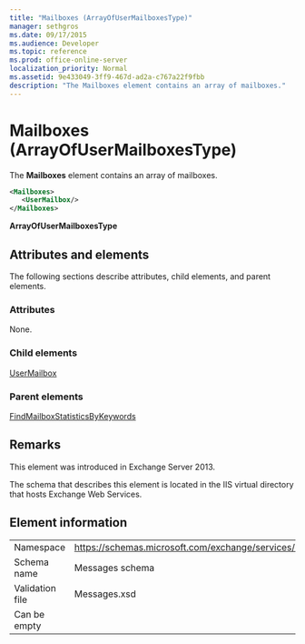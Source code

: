 ```yaml
---
title: "Mailboxes (ArrayOfUserMailboxesType)"
manager: sethgros
ms.date: 09/17/2015
ms.audience: Developer
ms.topic: reference
ms.prod: office-online-server
localization_priority: Normal
ms.assetid: 9e433049-3ff9-467d-ad2a-c767a22f9fbb
description: "The Mailboxes element contains an array of mailboxes."
---
```


# Mailboxes (ArrayOfUserMailboxesType)

The **Mailboxes** element contains an array of mailboxes. 
  
```XML
<Mailboxes>
   <UserMailbox/>
</Mailboxes>
```

**ArrayOfUserMailboxesType**

## Attributes and elements

The following sections describe attributes, child elements, and parent elements.
  
### Attributes

None.
  
### Child elements

[UserMailbox](usermailbox.md)
  
### Parent elements

[FindMailboxStatisticsByKeywords](findmailboxstatisticsbykeywords.md)
  
## Remarks

This element was introduced in Exchange Server 2013.
  
The schema that describes this element is located in the IIS virtual directory that hosts Exchange Web Services.
  
## Element information

|||
|:-----|:-----|
|Namespace  <br/> |https://schemas.microsoft.com/exchange/services/2006/messages  <br/> |
|Schema name  <br/> |Messages schema  <br/> |
|Validation file  <br/> |Messages.xsd  <br/> |
|Can be empty  <br/> ||
   

